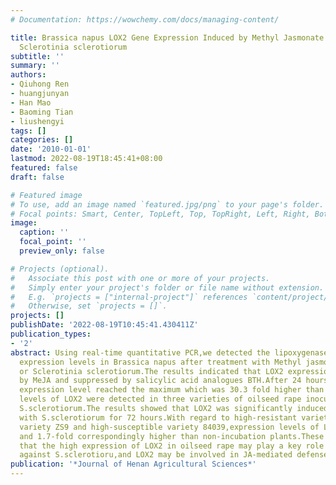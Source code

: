 ```yaml
---
# Documentation: https://wowchemy.com/docs/managing-content/

title: Brassica napus LOX2 Gene Expression Induced by Methyl Jasmonate（MeJA）,Benzothiadiazole（BTH）,and
  Sclerotinia sclerotiorum
subtitle: ''
summary: ''
authors:
- Qiuhong Ren
- huangjunyan
- Han Mao
- Baoming Tian
- liushengyi
tags: []
categories: []
date: '2010-01-01'
lastmod: 2022-08-19T18:45:41+08:00
featured: false
draft: false

# Featured image
# To use, add an image named `featured.jpg/png` to your page's folder.
# Focal points: Smart, Center, TopLeft, Top, TopRight, Left, Right, BottomLeft, Bottom, BottomRight.
image:
  caption: ''
  focal_point: ''
  preview_only: false

# Projects (optional).
#   Associate this post with one or more of your projects.
#   Simply enter your project's folder or file name without extension.
#   E.g. `projects = ["internal-project"]` references `content/project/deep-learning/index.md`.
#   Otherwise, set `projects = []`.
projects: []
publishDate: '2022-08-19T10:45:41.430411Z'
publication_types:
- '2'
abstract: Using real-time quantitative PCR,we detected the lipoxygenase2 gene（LOX2）
  expression levels in Brassica napus after treatment with Methyl jasmonate（MeJA）,Benzothiadiazole（BTH）
  or Sclerotinia sclerotiorum.The results indicated that LOX2 expression was induced
  by MeJA and suppressed by salicylic acid analogues BTH.After 24 hours of MeJA treatment,LOX2
  expression level reached the maximum which was 30.3 fold higher than untreated control.Furthermore,expression
  levels of LOX2 were detected in three varieties of oilseed rape inoculated with
  S.sclerotiorum.The results showed that LOX2 was significantly induced after incubation
  with S.sclerotiorum for 72 hours.With regard to high-resistant variety D083,middle-resistant
  variety ZS9 and high-susceptible variety 84039,expression levels of LOX2 were 5-fold,2.7-fold
  and 1.7-fold correspondingly higher than non-incubation plants.These studies suggested
  that the high expression of LOX2 in oilseed rape may play a key role in defense
  against S.sclerotioru,and LOX2 may be involved in JA-mediated defense against S.sclerotiorum.
publication: '*Journal of Henan Agricultural Sciences*'
---
```

